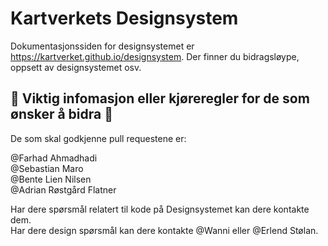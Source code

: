 # Kartverkets Designsystem

Dokumentasjonssiden for designsystemet er https://kartverket.github.io/designsystem. Der finner du bidragsløype, oppsett av designsystemet osv.

## 🚦 Viktig infomasjon eller kjøreregler for de som ønsker å bidra 🚦

De som skal godkjenne pull requestene er:

@Farhad Ahmadhadi  
@Sebastian Maro  
@Bente Lien Nilsen  
@Adrian Røstgård Flatner

Har dere spørsmål relatert til kode på Designsystemet kan dere kontakte dem.  
Har dere design spørsmål kan dere kontakte @Wanni eller @Erlend Stølan.

